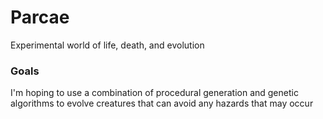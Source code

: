 # Parcae
Experimental world of life, death, and evolution

### Goals

I'm hoping to use a combination of procedural generation and genetic algorithms
to evolve creatures that can avoid any hazards that may occur

